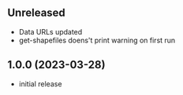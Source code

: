 ## Unreleased

* Data URLs updated
* get-shapefiles doens't print warning on first run

## 1.0.0 (2023-03-28)

* initial release
